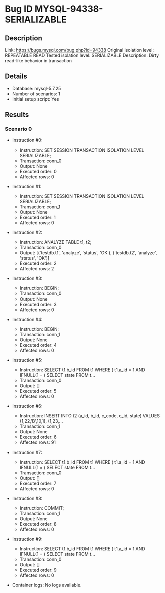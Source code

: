 # Bug ID MYSQL-94338-SERIALIZABLE

## Description

Link:                     https://bugs.mysql.com/bug.php?id=94338
Original isolation level: REPEATABLE READ
Tested isolation level:   SERIALIZABLE
Description:              Dirty read-like behavior in transaction


## Details
 * Database: mysql-5.7.25
 * Number of scenarios: 1
 * Initial setup script: Yes

## Results
### Scenario 0
 * Instruction #0:
     - Instruction:  SET SESSION TRANSACTION ISOLATION LEVEL SERIALIZABLE;
     - Transaction: conn_0
     - Output: None
     - Executed order: 0
     - Affected rows: 0
 * Instruction #1:
     - Instruction:  SET SESSION TRANSACTION ISOLATION LEVEL SERIALIZABLE;
     - Transaction: conn_1
     - Output: None
     - Executed order: 1
     - Affected rows: 0
 * Instruction #2:
     - Instruction:  ANALYZE TABLE t1, t2;
     - Transaction: conn_0
     - Output: [('testdb.t1', 'analyze', 'status', 'OK'), ('testdb.t2', 'analyze', 'status', 'OK')]
     - Executed order: 2
     - Affected rows: 2
 * Instruction #3:
     - Instruction:  BEGIN;
     - Transaction: conn_0
     - Output: None
     - Executed order: 3
     - Affected rows: 0
 * Instruction #4:
     - Instruction:  BEGIN;
     - Transaction: conn_1
     - Output: None
     - Executed order: 4
     - Affected rows: 0
 * Instruction #5:
     - Instruction:  SELECT t1.b_id FROM t1 WHERE ( t1.a_id = 1 AND IFNULL(1 = ( SELECT state FROM t...
     - Transaction: conn_0
     - Output: []
     - Executed order: 5
     - Affected rows: 0
 * Instruction #6:
     - Instruction:  INSERT INTO t2 (a_id, b_id, c_code, c_id, state) VALUES (1,22,'B',10,1), (1,23,...
     - Transaction: conn_1
     - Output: None
     - Executed order: 6
     - Affected rows: 91
 * Instruction #7:
     - Instruction:  SELECT t1.b_id FROM t1 WHERE ( t1.a_id = 1 AND IFNULL(1 = ( SELECT state FROM t...
     - Transaction: conn_0
     - Output: []
     - Executed order: 7
     - Affected rows: 0
 * Instruction #8:
     - Instruction:  COMMIT;
     - Transaction: conn_1
     - Output: None
     - Executed order: 8
     - Affected rows: 0
 * Instruction #9:
     - Instruction:  SELECT t1.b_id FROM t1 WHERE ( t1.a_id = 1 AND IFNULL(1 = ( SELECT state FROM t...
     - Transaction: conn_0
     - Output: []
     - Executed order: 9
     - Affected rows: 0

 * Container logs:
   No logs available.
